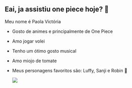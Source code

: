 ## Eai, ja assistiu one piece hoje? 💙 

Meu nome é Paola Victória

- Gosto de animes e principalmente de One Piece
- Amo jogar volei
- Tenho um ótimo gosto musical
- Amo miojo de tomate
- Meus personagens favoritos são: Luffy, Sanji e Robin 🤍

  ![](https://media1.tenor.com/m/X6EgSnC5FbcAAAAC/sanji-sanji-vinsmoke.gif)
  
